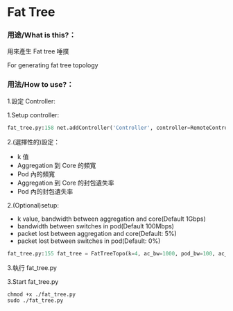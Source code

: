 # Fat Tree

### 用途/What is this?：

用來產生 Fat tree 唾撲

For generating fat tree topology

### 用法/How to use?：

1.設定 Controller:

1.Setup controller:

``` python
fat_tree.py:158 net.addController('Controller', controller=RemoteController, ip='127.0.0.1', port=6653)
```

2.(選擇性的)設定：

- k 值
- Aggregation 到 Core 的頻寬
- Pod 內的頻寬
- Aggregation 到 Core 的封包遺失率
- Pod 內的封包遺失率

2.(Optional)setup:

- k value, bandwidth between aggregation and core(Default 1Gbps)
- bandwidth between switches in pod(Default 100Mbps)
- packet lost between aggregation and core(Default: 5%)
- packet lost between switches in pod(Default: 0%)

``` python
fat_tree.py:155 fat_tree = FatTreeTopo(k=4, ac_bw=1000, pod_bw=100, ac_pkt_lost=5, pod_pkt_lost=0)
```

3.執行 fat_tree.py

3.Start fat_tree.py

``` shell
chmod +x ./fat_tree.py
sudo ./fat_tree.py
```
